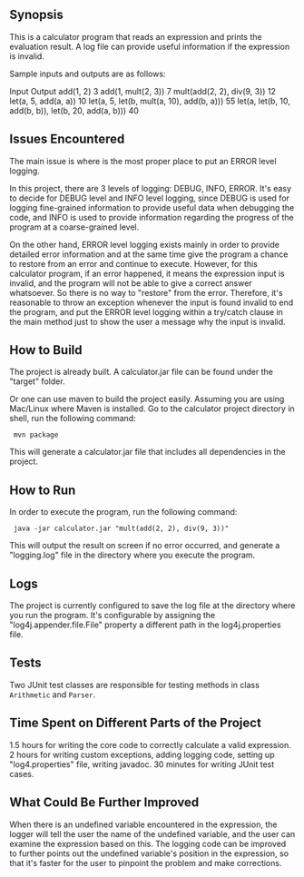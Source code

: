 ## Synopsis

This is a calculator program that reads an expression and prints the evaluation result. A log file can provide useful information if the expression is invalid.

Sample inputs and outputs are as follows:

Input                                                       Output
add(1, 2)                                                   3
add(1, mult(2, 3))                                          7
mult(add(2, 2), div(9, 3))                                  12
let(a, 5, add(a, a))                                        10
let(a, 5, let(b, mult(a, 10), add(b, a)))                   55
let(a, let(b, 10, add(b, b)), let(b, 20, add(a, b)))        40

## Issues Encountered

The main issue is where is the most proper place to put an ERROR level logging.

In this project, there are 3 levels of logging: DEBUG, INFO, ERROR. It's easy to decide for DEBUG level and INFO level logging, since DEBUG is used for logging fine-grained information to provide useful data when debugging the code, and INFO is used to provide information regarding the progress of the program at a coarse-grained level.

On the other hand, ERROR level logging exists mainly in order to provide detailed error information and at the same time give the program a chance to restore from an error and continue to execute. However, for this calculator program, if an error happened, it means the expression input is invalid, and the program will not be able to give a correct answer whatsoever. So there is no way to "restore" from the error. Therefore, it's reasonable to throw an exception whenever the input is found invalid to end the program, and put the ERROR level logging within a try/catch clause in the main method just to show the user a message why the input is invalid.

## How to Build

The project is already built. A calculator.jar file can be found under the "target" folder.

Or one can use maven to build the project easily. Assuming you are using Mac/Linux where Maven is installed. Go to the calculator project directory in shell, run the following command:

     mvn package

This will generate a calculator.jar file that includes all dependencies in the project.

## How to Run

In order to execute the program, run the following command:

     java -jar calculator.jar "mult(add(2, 2), div(9, 3))"

This will output the result on screen if no error occurred, and generate a "logging.log" file in the directory where you execute the program.

## Logs

The project is currently configured to save the log file at the directory where you run the program. It's configurable by assigning the "log4j.appender.file.File" property a different path in the log4j.properties file.

## Tests

Two JUnit test classes are responsible for testing methods in class <code>Arithmetic</code> and <code>Parser</code>.

## Time Spent on Different Parts of the Project

1.5 hours for writing the core code to correctly calculate a valid expression.
2 hours for writing custom exceptions, adding logging code, setting up "log4.properties" file, writing javadoc.
30 minutes for writing JUnit test cases.

## What Could Be Further Improved

When there is an undefined variable encountered in the expression, the logger will tell the user the name of the undefined variable, and the user can examine the expression based on this. The logging code can be improved to further points out the undefined variable's position in the expression, so that it's faster for the user to pinpoint the problem and make corrections.
